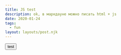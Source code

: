 ```yaml
---
title: JS test
description: ok, в маркдауне можно писать html + js
date: 2020-01-24
tags:
  - fun
layout: layouts/post.njk
---
```


<div class="test">
  <button onClick="handler()">test</button>
  <script>
    function handler() {
      alert('ok, в маркдауне можно писать html + js')
    }
  </script>
</div>
